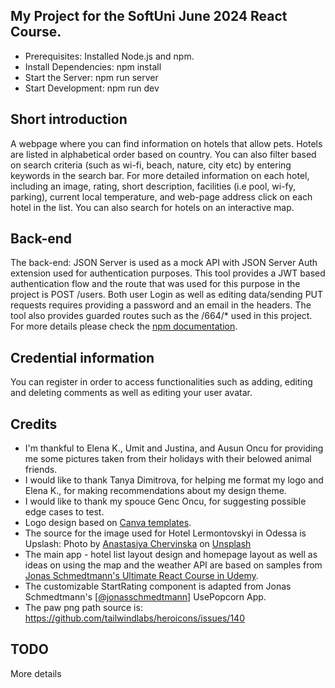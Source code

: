 ## My Project for the SoftUni June 2024 React Course.
- Prerequisites: Installed Node.js and npm.
- Install Dependencies: npm install
- Start the Server: npm run server
- Start Development: npm run dev

## Short introduction
A webpage where you can find information on hotels that allow pets. Hotels are listed in alphabetical order based on country. You can also filter based on search criteria (such as wi-fi, beach, nature, city etc) by entering keywords in the search bar. For more detailed information on each hotel, including an image, rating, short description, facilities (i.e pool, wi-fy, parking), current local temperature, and web-page address click on each hotel in the list. You can also search for hotels on an interactive map.

## Back-end
The back-end: JSON Server is used as a mock API with JSON Server Auth extension used for authentication purposes. This tool provides a JWT based authentication flow and the route that was used for this purpose in the project is POST /users. Both user Login as well as editing data/sending PUT requests requires providing a password and an email in the headers. The tool also provides guarded routes such as the /664/* used in this project. For more details please check the <a href="https://www.npmjs.com/package/json-server-auth">npm documentation</a>.   

## Credential information
You can register in order to access functionalities such as adding, editing and deleting comments as well as editing your user avatar.

## Credits
- I'm thankful to Elena K., Umit and Justina, and Ausun Oncu for providing me some pictures taken from their holidays with their belowed animal friends.
- I would like to thank Tanya Dimitrova, for helping me format my logo and Elena K., for making recommendations about my design theme.
- I would like to thank my spouce Genc Oncu, for suggesting possible edge cases to test.
- Logo design based on <a href="https://www.canva.com/">Canva templates</a>.
- The source for the image used for Hotel Lermontovskyi in Odessa is Upslash: Photo by <a href="https://unsplash.com/@chervinska?utm_content=creditCopyText&utm_medium=referral&utm_source=unsplash">Anastasiya Chervinska</a> on <a href="https://unsplash.com/photos/a-woman-standing-on-top-of-a-sandy-beach-next-to-a-black-dog-1CQGY-4xnGE?utm_content=creditCopyText&utm_medium=referral&utm_source=unsplash">Unsplash</a>
- The main app - hotel list layout design and homepage layout as well as ideas on using the map and the weather API are based on samples from <a href="https://www.udemy.com/course/the-ultimate-react-course/">Jonas Schmedtmann's Ultimate React Course in Udemy</a>.
- The customizable StartRating component is adapted from Jonas Schmedtmann's [<a href="https://www.github.com/jonasschmedtmann">@jonasschmedtmann</a>] UsePopcorn App.
- The paw png path source is: https://github.com/tailwindlabs/heroicons/issues/140

## TODO
More details
